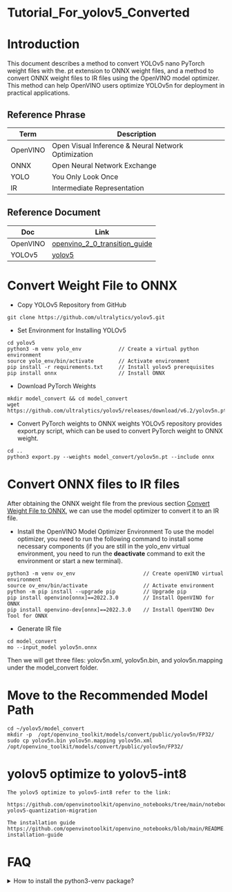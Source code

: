 # Tutorial_For_yolov5_Converted

# Introduction
This document describes a method to convert YOLOv5 nano PyTorch weight files with the. pt extension to ONNX weight files, and a method to convert ONNX weight files to IR files using the OpenVINO model optimizer. This method can help OpenVINO users optimize YOLOv5n for deployment in practical applications.

## Reference Phrase
|Term|Description|
|---|---|
|OpenVINO|Open Visual Inference & Neural Network Optimization|
|ONNX|Open Neural Network Exchange|
|YOLO|You Only Look Once|
|IR|Intermediate Representation|

## Reference Document
|Doc|Link|
|---|---|
|OpenVINO|[openvino_2_0_transition_guide](https://docs.openvino.ai/latest/openvino_2_0_transition_guide.html)|
|YOLOv5|[yolov5](https://github.com/ultralytics/yolov5)|

# Convert Weight File to ONNX
* Copy YOLOv5 Repository from GitHub
```
git clone https://github.com/ultralytics/yolov5.git
```

* Set Environment for Installing YOLOv5
```
cd yolov5
python3 -m venv yolo_env            // Create a virtual python environment
source yolo_env/bin/activate        // Activate environment
pip install -r requirements.txt     // Install yolov5 prerequisites
pip install onnx                    // Install ONNX
```

* Download PyTorch Weights
```
mkdir model_convert && cd model_convert
wget https://github.com/ultralytics/yolov5/releases/download/v6.2/yolov5n.pt
```

* Convert PyTorch weights to ONNX weights
YOLOv5 repository provides export.py script, which can be used to convert PyTorch weight to ONNX weight.
```
cd ..
python3 export.py --weights model_convert/yolov5n.pt --include onnx
```

# Convert ONNX files to IR files
After obtaining the ONNX weight file from the previous section [Convert Weight File to ONNX](#convert-weight-file-to-onnx), we can use the model optimizer to convert it to an IR file.

* Install the OpenVINO Model Optimizer Environment
To use the model optimizer, you need to run the following command to install some necessary components (if you are still in the yolo_env virtual environment, you need to run the **deactivate** command to exit the environment or start a new terminal).
```
python3 -m venv ov_env                      // Create openVINO virtual environment
source ov_env/bin/activate                  // Activate environment
python -m pip install --upgrade pip         // Upgrade pip
pip install openvino[onnx]==2022.3.0        // Install OpenVINO for ONNX
pip install openvino-dev[onnx]==2022.3.0    // Install OpenVINO Dev Tool for ONNX
```

* Generate IR file
```
cd model_convert
mo --input_model yolov5n.onnx
```
Then we will get three files: yolov5n.xml, yolov5n.bin, and yolov5n.mapping under the model_convert folder.

# Move to the Recommended Model Path
```
cd ~/yolov5/model_convert
mkdir -p  /opt/openvino_toolkit/models/convert/public/yolov5n/FP32/
sudo cp yolov5n.bin yolov5n.mapping yolov5n.xml /opt/openvino_toolkit/models/convert/public/yolov5n/FP32/
```

# yolov5 optimize to yolov5-int8
```
The yolov5 optimize to yolov5-int8 refer to the link:

https://github.com/openvinotoolkit/openvino_notebooks/tree/main/notebooks/111-yolov5-quantization-migration

The installation guide
https://github.com/openvinotoolkit/openvino_notebooks/blob/main/README.md#-installation-guide

```

# FAQ

<p>
<details>
<summary>How to install the python3-venv package?</summary>

On Debian/Ubuntu systems, you need to install the python3-venv package using the following command.
```
apt-get update
apt-get install python3-venv
```
You may need to use sudo with that command. After installing, recreate your virtual environment.
</details>
</p>
